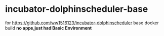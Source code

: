 # incubator-dolphinscheduler-base
for https://github.com/ww1516123/incubator-dolphinscheduler  base docker build
**no apps,just had Basic Environment**
